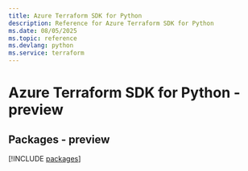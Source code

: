 ```yaml
---
title: Azure Terraform SDK for Python
description: Reference for Azure Terraform SDK for Python
ms.date: 08/05/2025
ms.topic: reference
ms.devlang: python
ms.service: terraform
---
```

# Azure Terraform SDK for Python - preview
## Packages - preview
[!INCLUDE [packages](terraform-index.md)]
